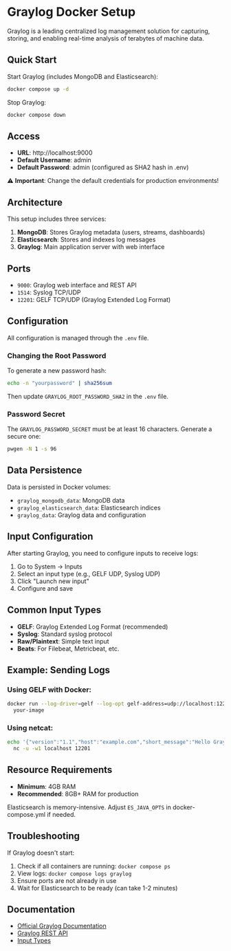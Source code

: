 # Graylog Docker Setup

Graylog is a leading centralized log management solution for capturing, storing, and enabling real-time analysis of terabytes of machine data.

## Quick Start

Start Graylog (includes MongoDB and Elasticsearch):
```bash
docker compose up -d
```

Stop Graylog:
```bash
docker compose down
```

## Access

- **URL**: http://localhost:9000
- **Default Username**: admin
- **Default Password**: admin (configured as SHA2 hash in .env)

⚠️ **Important**: Change the default credentials for production environments!

## Architecture

This setup includes three services:

1. **MongoDB**: Stores Graylog metadata (users, streams, dashboards)
2. **Elasticsearch**: Stores and indexes log messages
3. **Graylog**: Main application server with web interface

## Ports

- `9000`: Graylog web interface and REST API
- `1514`: Syslog TCP/UDP
- `12201`: GELF TCP/UDP (Graylog Extended Log Format)

## Configuration

All configuration is managed through the `.env` file.

### Changing the Root Password

To generate a new password hash:
```bash
echo -n "yourpassword" | sha256sum
```

Then update `GRAYLOG_ROOT_PASSWORD_SHA2` in the `.env` file.

### Password Secret

The `GRAYLOG_PASSWORD_SECRET` must be at least 16 characters. Generate a secure one:
```bash
pwgen -N 1 -s 96
```

## Data Persistence

Data is persisted in Docker volumes:
- `graylog_mongodb_data`: MongoDB data
- `graylog_elasticsearch_data`: Elasticsearch indices
- `graylog_data`: Graylog data and configuration

## Input Configuration

After starting Graylog, you need to configure inputs to receive logs:

1. Go to System → Inputs
2. Select an input type (e.g., GELF UDP, Syslog UDP)
3. Click "Launch new input"
4. Configure and save

## Common Input Types

- **GELF**: Graylog Extended Log Format (recommended)
- **Syslog**: Standard syslog protocol
- **Raw/Plaintext**: Simple text input
- **Beats**: For Filebeat, Metricbeat, etc.

## Example: Sending Logs

### Using GELF with Docker:
```bash
docker run --log-driver=gelf --log-opt gelf-address=udp://localhost:12201 \
  your-image
```

### Using netcat:
```bash
echo '{"version":"1.1","host":"example.com","short_message":"Hello Graylog"}' | \
  nc -u -w1 localhost 12201
```

## Resource Requirements

- **Minimum**: 4GB RAM
- **Recommended**: 8GB+ RAM for production

Elasticsearch is memory-intensive. Adjust `ES_JAVA_OPTS` in docker-compose.yml if needed.

## Troubleshooting

If Graylog doesn't start:
1. Check if all containers are running: `docker compose ps`
2. View logs: `docker compose logs graylog`
3. Ensure ports are not already in use
4. Wait for Elasticsearch to be ready (can take 1-2 minutes)

## Documentation

- [Official Graylog Documentation](https://docs.graylog.org/)
- [Graylog REST API](https://docs.graylog.org/docs/rest-api)
- [Input Types](https://docs.graylog.org/docs/sending-data)
